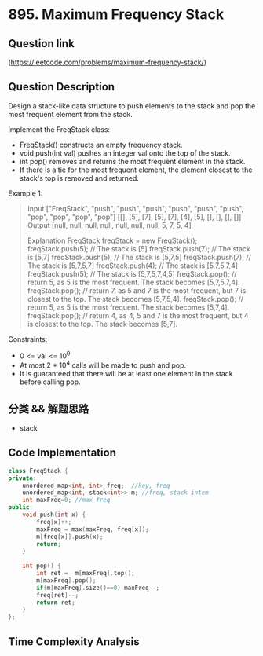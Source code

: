 # 895. Maximum Frequency Stack

## Question link
(https://leetcode.com/problems/maximum-frequency-stack/)

## Question Description
Design a stack-like data structure to push elements to the stack and pop the most frequent element from the stack.

Implement the FreqStack class:
- FreqStack() constructs an empty frequency stack.
- void push(int val) pushes an integer val onto the top of the stack.
- int pop() removes and returns the most frequent element in the stack.
- If there is a tie for the most frequent element, the element closest to the stack's top is removed and returned.

Example 1:

> Input
> ["FreqStack", "push", "push", "push", "push", "push", "push", "pop", "pop", "pop", "pop"]
[[], [5], [7], [5], [7], [4], [5], [], [], [], []]
> Output
> [null, null, null, null, null, null, null, 5, 7, 5, 4]
>
> Explanation
> FreqStack freqStack = new FreqStack();
> freqStack.push(5); // The stack is [5]
> freqStack.push(7); // The stack is [5,7]
> freqStack.push(5); // The stack is [5,7,5]
> freqStack.push(7); // The stack is [5,7,5,7]
> freqStack.push(4); // The stack is [5,7,5,7,4]
> freqStack.push(5); // The stack is [5,7,5,7,4,5]
> freqStack.pop();   // return 5, as 5 is the most frequent. The stack becomes [5,7,5,7,4].
> freqStack.pop();   // return 7, as 5 and 7 is the most frequent, but 7 is closest to the top. The stack becomes [5,7,5,4].
> freqStack.pop();   // return 5, as 5 is the most frequent. The stack becomes [5,7,4].
> freqStack.pop();   // return 4, as 4, 5 and 7 is the most frequent, but 4 is closest to the top. The stack becomes [5,7].

Constraints:
- 0 <= val <= 10<sup>9</sup>
- At most 2 * 10<sup>4</sup> calls will be made to push and pop.
- It is guaranteed that there will be at least one element in the stack before calling pop.

## 分类 && 解题思路
- stack

## Code Implementation
```c++
class FreqStack {
private:
    unordered_map<int, int> freq;  //key, freq
    unordered_map<int, stack<int>> m; //freq, stack intem
    int maxFreq=0; //max freq
public:    
    void push(int x) {
        freq[x]++;
        maxFreq = max(maxFreq, freq[x]);
        m[freq[x]].push(x);
        return;
    }
    
    int pop() {
        int ret =  m[maxFreq].top();
        m[maxFreq].pop();
        if(m[maxFreq].size()==0) maxFreq--;
        freq[ret]--;
        return ret;
    }
};
```

## Time Complexity Analysis